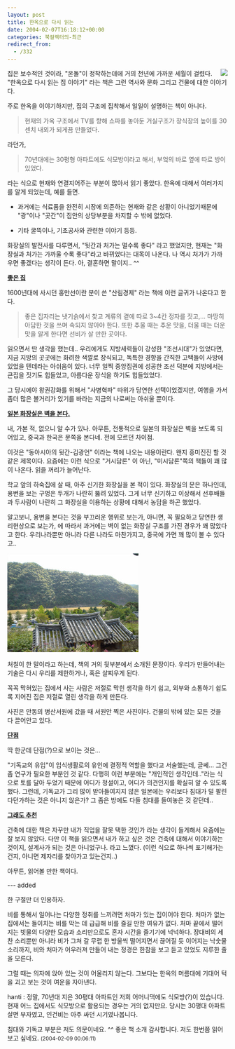 ```yaml
---
layout: post
title: 한옥으로 다시 읽는
date: 2004-02-07T16:18:12+00:00
categories: 북컬렉터의-최근
redirect_from:
  - /332
---
```


<a href="http://www.bandibook.com/search/subject_view.php?code=2347446" target="bb"><img src="http://www.bandibook.com/largeimage/2347446.jpg" align="right" >

</a>집은 보수적인 것이라, "온돌"이 정착하는데에 거의 천년에 가까운 세월이 걸렸다. "한옥으로 다시 읽는 집 이야기" 라는 책은 그런 역사와 문화 그리고 건물에 대한 이야기다.

주로 한옥을 이야기하지만, 집의 구조에 집착해서 일일이 설명하는 책이 아니다.

> 현재의 가옥 구조에서 TV를 향해 쇼파를 놓아둔 거실구조가 장식장의 높이를 30센치 내외가 되게끔 만들었다.

라던가,

> 70년대에는 30평형 아파트에도 식모방이라고 해서, 부엌의 바로 옆에 따로 방이 있었다.

라는 식으로 현재와 연결지어주는 부분이 많아서 읽기 좋았다. 한옥에 대해서 여러가지를 알게 되었는데, 예를 들면.

<ul>

<li>과거에는 식료품을 완전히 시장에 의존하는 현재와 같은 상황이 아니었기때문에 "광"이나 "곳간"이 집안의 상당부분을 차지할 수 밖에 없었다.

</li>

<li>

기타 굴뚝이나, 기초공사와 관련한 이야기 등등.

</li>

</ul>

화장실의 발전사를 다루면서, "뒷간과 처가는 멀수록 좋다" 라고 했었지만, 현재는 "화장실과 처가는 가까울 수록 좋다"라고 바뀌었다는 대목이 나온다. 나 역시 처가가 가까우면 좋겠다는 생각이 든다. 아, 결혼하면 말이지.. ^^

<u><b>좋은 집</b></u>

1600년대에 사시던 홍만선이란 분이 쓴 "산림경제" 라는 책에 이런 글귀가 나온다고 한다.

> 좋은 집자리는 냇기슭에서 찾고 계류의 곁에 따로 3~4칸 정자를 짓고,... 마땅히 아담한 것을 쓰며 속되지 않아야 한다. 또한 추울 때는 추운 맛을, 더울 때는 더운 맛을 알게 한다면 선비가 살 만한 곳이다.

읽으면서 딴 생각을 했는데.. 우리에게도 지방세력들이 강성한 "조선시대"가 있었다면, 지금 지방의 곳곳에는 화려한 색깔로 장식되고, 독특한 경향을 간직한 고택들이 사방에 있었을 텐데라는 아쉬움이 있다. 너무 일찍 중앙집권에 성공한 조선 덕분에 지방에서는 큰집을 짓기도 힘들었고, 아름다운 장식을 하기도 힘들었었다.

그 당시에야 왕권강화를 위해서 "사병혁파" 따위가 당연한 선택이었겠지만, 여행을 가서 좀더 많은 볼거리가 있기를 바라는 지금의 나로써는 아쉬울 뿐이다.

<u><b>일본 화장실은 벽을 본다.</b></u>

내, 가본 적, 없으니 알 수가 있나. 아무튼, 전통적으로 일본의 화장실은 벽을 보도록 되어있고, 중국과 한국은 문쪽을 본다네. 전에 모르던 차이점.

이것은 "동아시아의 뒷간-김광언" 이라는 책에 나오는 내용이란다. 왠지 흥미진진 할 것 같은 제목이다. 요즘에는 이런 식으로 "거시담론" 이 아닌, "미시담론"쪽의 책들이 꽤 많이 나온다. 읽을 꺼리가 늘어난다.

학교 앞의 하숙집에 살 때, 아주 신기한 화장실을 본 적이 있다. 화장실의 문은 하나인데, 용변을 보는 구멍은 두개가 나란히 뚫려 있었다. 그게 너무 신기하고 이상해서 선후배들과 두사람이 나란히 그 화장실을 이용하는 상황에 대해서 농담을 하곤 했었다.

알고보니, 용변을 본다는 것을 부끄러운 행위로 보는가, 아니면, 꼭 필요하고 당연한 생리현상으로 보는가, 에 따라서 과거에는 벽이 없는 화장실 구조를 가진 경우가 꽤 많았다고 한다. 우리나라뿐만 아니라 다른 나라도 마찬가지고, 중국에 가면 꽤 많이 볼 수 있다고..

![ ](/assets/media/photo_ahndong_DSC01829.jpg)

처칠이 한 말이라고 하는데, 책의 거의 뒷부분에서 소개된 문장이다. 우리가 만들어내는 기술은 다시 우리를 제한하거나, 혹은 살찌우게 된다.

꼭꼭 막혀있는 집에서 사는 사람은 저절로 막힌 생각을 하기 쉽고, 외부와 소통하기 쉽도록 지어진 집은 저절로 열린 생각을 하게 만든다.

사진은 안동의 병산서원에 갔을 때 서원안 찍은 사진이다. 건물의 밖에 있는 모든 것을 다 끌어안고 있다.

<u><b>단점</b></u>

딱 한군데 단점(?)으로 보이는 것은...

"기독교의 유입"이 입식생활로의 유인에 결정적 역할을 했다고 서술했는데, 글쎄... 그건 좀 연구가 필요한 부분인 것 같다. 다행히 이런 부분에는 "개인적인 생각인데.."라는 식으로 토를 달아 두었기 때문에 어디가 정설이고, 어디가 의견인지를 확실히 알 수 있도록 했다. 그런데, 기독교가 그리 많이 받아들여지지 않은 일본에는 우리보다 침대가 덜 팔린다던가하는 것은 아니지 않은가? 그 좁은 방에도 다들 침대를 들여놓은 것 같던데..

<u><b>그래도 추천</b></u>

건축에 대한 책은 자꾸만 내가 직업을 잘못 택한 것인가 라는 생각이 들게해서 요즘에는 잘 보지 않았다. 다만 이 책을 읽으면서 내가 하고 싶은 것은 건축에 대해서 이야기하는 것이지, 설계사가 되는 것은 아니었구나. 라고 느꼈다. (이런 식으로 하나씩 포기해가는 건지, 아니면 제자리를 찾아가고 있는건지..)

아무튼, 읽어볼 만한 책이다.

--- added

한 구절만 더 인용하자.

> 

비를 통해서 일어나는 다양한 정취를 느끼려면 처마가 있는 집이어야 한다. 처마가 없는 집에서는 들이치는 비를 막는 데 급급해 비를 즐길 만한 여유가 없다. 처마 끝에서 떨어지는 빗물의 다양한 모습과 소리만으로도 혼자 시간을 즐기기에 넉넉하다. 장대비의 세찬 소리뿐만 아니라 비가 그쳐 갈 무렵 한 방울씩 떨어지면서 끊어질 듯 이어지는 낙숫물 소리까지, 비와 처마가 어우러져 만들어 내는 정경은 한참을 보고 듣고 있었도 지루한 줄을 모른다.

그럴 때는 의자에 앉아 있는 것이 어울리지 않는다. 그보다는 한옥의 머름대에 기대어 턱을 괴고 보는 것이 여운을 자아낸다.


<div id=comments>
<div class=comment>
<!--- cmt:682 --->
<!--- mail: --->
<!--- parent:0 --->
hanti : 
정말, 70년대 지은 30평대 아파트인 저희 어머니댁에도 식모방(?)이 있습니다. 현재 어느 집에서도 식모방으로 활용되는 경우는 거의 없지만요. 당시는 30평대 아파트 살면 부자였고, 인건비는 아주 싸던 시기였나봅니다.

침대와 기독교 부분은 저도 의문이네요. ^^
좋은 책 소개 감사합니다. 저도 한번쯤 읽어보고 싶네요.
 <small>(2004-02-09 00:06:11)</small>
</div>
</div>
